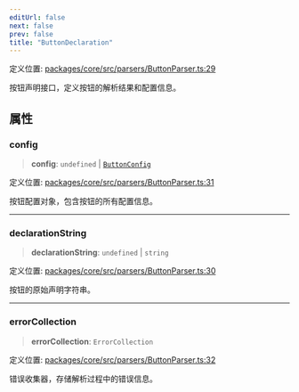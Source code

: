 ```yaml
---
editUrl: false
next: false
prev: false
title: "ButtonDeclaration"
---
```


定义位置: [packages/core/src/parsers/ButtonParser.ts:29](https://github.com/mProjectsCode/obsidian-meta-bind-plugin/blob/6e87907d27dd07b6437b63c980b11d2bfef62599/packages/core/src/parsers/ButtonParser.ts#L29)

按钮声明接口，定义按钮的解析结果和配置信息。

## 属性

### config

> **config**: `undefined` \| [`ButtonConfig`](/obsidian-meta-bind-plugin-docs/api/interfaces/buttonconfig/)

定义位置: [packages/core/src/parsers/ButtonParser.ts:31](https://github.com/mProjectsCode/obsidian-meta-bind-plugin/blob/6e87907d27dd07b6437b63c980b11d2bfef62599/packages/core/src/parsers/ButtonParser.ts#L31)

按钮配置对象，包含按钮的所有配置信息。

***

### declarationString

> **declarationString**: `undefined` \| `string`

定义位置: [packages/core/src/parsers/ButtonParser.ts:30](https://github.com/mProjectsCode/obsidian-meta-bind-plugin/blob/6e87907d27dd07b6437b63c980b11d2bfef62599/packages/core/src/parsers/ButtonParser.ts#L30)

按钮的原始声明字符串。

***

### errorCollection

> **errorCollection**: `ErrorCollection`

定义位置: [packages/core/src/parsers/ButtonParser.ts:32](https://github.com/mProjectsCode/obsidian-meta-bind-plugin/blob/6e87907d27dd07b6437b63c980b11d2bfef62599/packages/core/src/parsers/ButtonParser.ts#L32)

错误收集器，存储解析过程中的错误信息。
